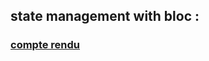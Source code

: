 ## state management with bloc :
### [compte rendu](https://github.com/mohamed-ait/Flutter-TPs/blob/main/tp_bloc/TPSM.pdf)
